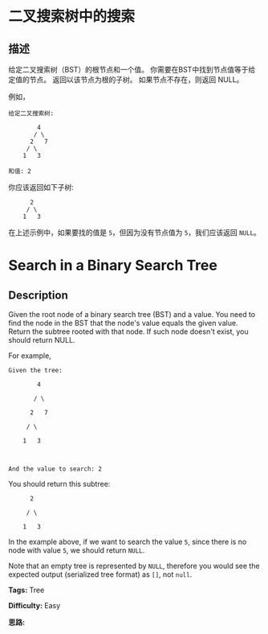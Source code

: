 # 二叉搜索树中的搜索

## 描述

给定二叉搜索树（BST）的根节点和一个值。 你需要在BST中找到节点值等于给定值的节点。 返回以该节点为根的子树。 如果节点不存在，则返回 NULL。

例如，

    
    
    给定二叉搜索树:
    
            4
           / \
          2   7
         / \
        1   3
    
    和值: 2
    

你应该返回如下子树:

    
    
          2     
         / \   
        1   3
    

在上述示例中，如果要找的值是 `5`，但因为没有节点值为 `5`，我们应该返回 `NULL`。



# Search in a Binary Search Tree

## Description



Given the root node of a binary search tree (BST) and a value. You need to find the node in the BST that the node's value equals the given value. Return the subtree rooted with that node. If such node doesn't exist, you should return NULL.

For example,

    
    
    Given the tree:
            4
           / \
          2   7
         / \
        1   3
    
    And the value to search: 2
    

You should return this subtree:

    
    
          2     
         / \   
        1   3
    

In the example above, if we want to search the value `5`, since there is no node with value `5`, we should return `NULL`.

Note that an empty tree is represented by `NULL`, therefore you would see the expected output (serialized tree format) as `[]`, not `null`.


**Tags:** Tree

**Difficulty:** Easy

**思路:**

